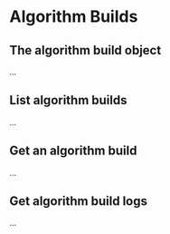 # Algorithm Builds

## The algorithm build object

...

## List algorithm builds

...

## Get an algorithm build

...

## Get algorithm build logs

...
